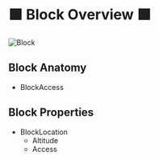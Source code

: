 # 🟩  <envi>Block Overview</envi> 🟩

![Block](/Eco/Block.png)

## Block Anatomy
- BlockAccess

## Block Properties
- BlockLocation
    - Altitude
    - Access




